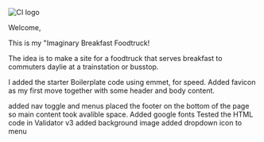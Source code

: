 ![CI logo](https://codeinstitute.s3.amazonaws.com/fullstack/ci_logo_small.png)

Welcome,

This is my "Imaginary Breakfast Foodtruck!

The idea is to make a site for a foodtruck that serves breakfast to commuters daylie at a trainstation or busstop.

I added the starter Boilerplate code using emmet, for speed.
Added favicon as my first move together with some header and body content.

added nav toggle and menus
placed the footer on the bottom of the page so main content took avalible space.
Added google fonts
Tested the HTML code in Validator v3
added background image
added dropdown icon to menu